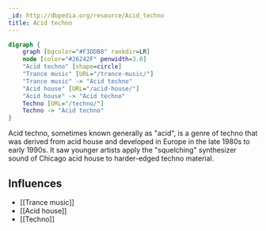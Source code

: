 ```yaml
---
_id: http://dbpedia.org/resource/Acid_techno
title: Acid techno
---
```


```dot
digraph {
	graph [bgcolor="#F3DDB8" rankdir=LR]
	node [color="#26242F" penwidth=3.0]
	"Acid techno" [shape=circle]
	"Trance music" [URL="/trance-music/"]
	"Trance music" -> "Acid techno"
	"Acid house" [URL="/acid-house/"]
	"Acid house" -> "Acid techno"
	Techno [URL="/techno/"]
	Techno -> "Acid techno"
}
```

Acid techno, sometimes known generally as "acid", is a genre of techno that was derived from acid house and developed in Europe in the late 1980s to early 1990s. It saw younger artists apply the "squelching" synthesizer sound of Chicago acid house to harder-edged techno material.

## Influences

- [[Trance music]]
- [[Acid house]]
- [[Techno]]
